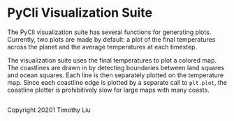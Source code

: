 # PyCli Visualization Suite

The PyCli visualization suite has several functions for generating plots.
Currently, two plots are made by default: a plot of the final temperatures 
across the planet and the average temperatures at each timestep.

The visualization suite uses the final temperatures to plot a colored map. The
coastlines are drawn in by detecting boundaries between land squares and
ocean squares. Each line is then separately plotted on the temperature map.
Since each coastline edge is plotted by a separate call to `plt.plot`, the
coastline plotter is prohibitively slow for large maps with many coasts.


##
Copyright 20201 Timothy Liu
